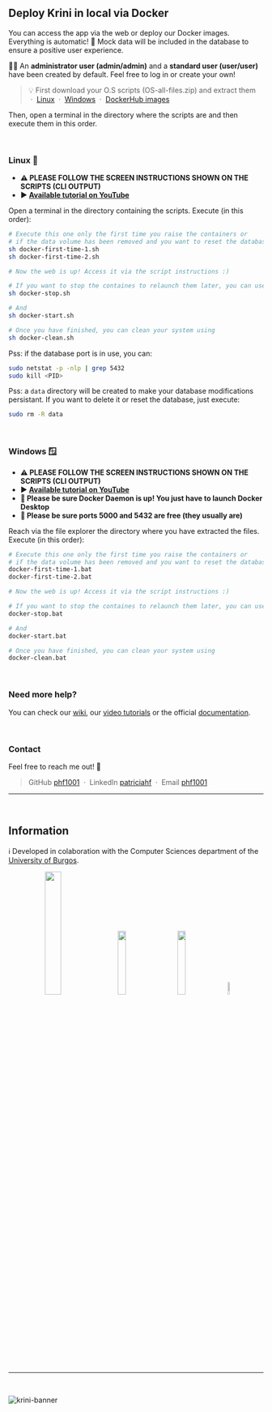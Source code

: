## Deploy Krini in local via Docker

You can access the app via the web or deploy our Docker images. Everything is automatic! 🐳 
Mock data will be included in the database to ensure a positive user experience.

🙇‍♀️ An **administrator user (admin/admin)** and a **standard user (user/user)** have been created by default. Feel free to log in or create your own!

> 💡 First download your O.S scripts (OS-all-files.zip) and extract them &nbsp;&middot;&nbsp; [Linux](https://github.com/phf1001/semisupervised-learning-in-cibersecurity/tree/main/docker-deploy-kit/linux) &nbsp;&middot;&nbsp; [Windows](https://github.com/phf1001/semisupervised-learning-in-cibersecurity/tree/main/docker-deploy-kit/windows) &nbsp;&middot;&nbsp; [DockerHub images](https://hub.docker.com/r/phf1001/krini/tags)

Then, open a terminal in the directory where the scripts are and then execute them in this order. 

<br />

### Linux 🐧

* **⚠️ PLEASE FOLLOW THE SCREEN INSTRUCTIONS SHOWN ON THE SCRIPTS (CLI OUTPUT)**
* **▶️ [Available tutorial on YouTube](https://youtu.be/a9GE0YIv0RQ)**

Open a terminal in the directory containing the scripts. Execute (in this order):
```sh
# Execute this one only the first time you raise the containers or 
# if the data volume has been removed and you want to reset the database
sh docker-first-time-1.sh  
sh docker-first-time-2.sh

# Now the web is up! Access it via the script instructions :)

# If you want to stop the containes to relaunch them later, you can use
sh docker-stop.sh

# And
sh docker-start.sh

# Once you have finished, you can clean your system using
sh docker-clean.sh
```

Pss: if the database port is in use, you can:
```sh
sudo netstat -p -nlp | grep 5432
sudo kill <PID>
```

Pss: a `data` directory will be created to make your database modifications persistant. If you want to delete it or reset the database, just execute:
```sh
sudo rm -R data
```

<br />

### Windows 🪟

* **⚠️ PLEASE FOLLOW THE SCREEN INSTRUCTIONS SHOWN ON THE SCRIPTS (CLI OUTPUT)**
* **▶️ [Available tutorial on YouTube](https://youtu.be/jBPvhbv3Az0)**
* **🐳 Please be sure Docker Daemon is up! You just have to launch Docker Desktop**
* **🚢 Please be sure ports 5000 and 5432 are free (they usually are)**

Reach via the file explorer the directory where you have extracted the files. Execute (in this order):
```sh
# Execute this one only the first time you raise the containers or 
# if the data volume has been removed and you want to reset the database
docker-first-time-1.bat
docker-first-time-2.bat

# Now the web is up! Access it via the script instructions :)

# If you want to stop the containes to relaunch them later, you can use
docker-stop.bat

# And
docker-start.bat

# Once you have finished, you can clean your system using
docker-clean.bat
```

<br />

### Need more help?

You can check our [wiki](https://github.com/phf1001/semisupervised-learning-in-cibersecurity/wiki/), our [video tutorials](https://www.youtube.com/@KRINIPHISHINGSCANNER/playlists) or the official [documentation](https://github.com/phf1001/semisupervised-learning-in-cibersecurity/tree/main/docs).

<br />

### Contact

Feel free to reach me out! 💌

> GitHub [phf1001](https://github.com/phf1001) &nbsp;&middot;&nbsp; LinkedIn [patriciahf](https://www.linkedin.com/in/patriciahf) &nbsp;&middot;&nbsp; Email [phf1001](mailto:phf1001@alu.ubu.es) 

---

<br />

## Information

ℹ Developed in colaboration with the Computer Sciences department of the [University of Burgos](https://www.ubu.es/grado-en-ingenieria-informatica).

<p align="center">
  <img width="25%" height="25%" src="https://github.com/phf1001/semisupervised-learning-in-cibersecurity/assets/99904180/380cadcd-23f0-48e5-a4f4-6be8e4a50f1d"> &nbsp; &nbsp; &nbsp;
  <img width="18%" height="18%" src="https://github.com/phf1001/semisupervised-learning-in-cibersecurity/assets/99904180/19e838c2-34ff-4525-8cd5-7eec205a06f0"> &nbsp; &nbsp; &nbsp;
  <img width="18%" height="18%" src="https://github.com/phf1001/semisupervised-learning-in-cibersecurity/assets/99904180/d6b3918f-4a7b-44ad-9a9b-b83d50c6d650"> &nbsp; &nbsp; &nbsp;
  <img width="8%" height="8%" src="https://github.com/phf1001/semisupervised-learning-in-cibersecurity/assets/99904180/401a9df0-a937-4641-bf4b-908a2d1a708b"> &nbsp; &nbsp; &nbsp;
</p>

---


<br />

![krini-banner](https://github.com/phf1001/semisupervised-learning-in-cibersecurity/assets/99904180/3c07452e-ebba-467a-b7af-c87b7370f387)